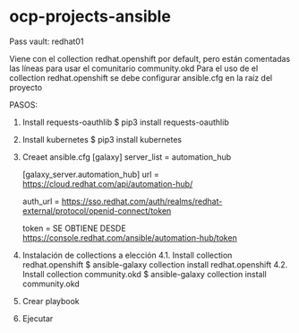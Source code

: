 # ocp-projects-ansible
Pass vault: redhat01

Viene con el collection redhat.openshift por default, pero están comentadas las líneas para usar el comunitario community.okd
Para el uso de el collection redhat.openshift se debe configurar ansible.cfg en la raíz del proyecto

PASOS:

1. Install requests-oauthlib
	$ pip3 install requests-oauthlib
2. Install kubernetes
	$ pip3 install kubernetes
3. Creaet ansible.cfg
	[galaxy]
	server_list = automation_hub

	[galaxy_server.automation_hub]
	url = https://cloud.redhat.com/api/automation-hub/
	
	auth_url = https://sso.redhat.com/auth/realms/redhat-external/protocol/openid-connect/token
	
	token = SE OBTIENE DESDE https://console.redhat.com/ansible/automation-hub/token
4. Instalación de collections a elección 
4.1. Install collection redhat.openshift
	$ ansible-galaxy collection install redhat.openshift
4.2. Install collection community.okd
	$ ansible-galaxy collection install community.okd
5. Crear playbook
6. Ejecutar
